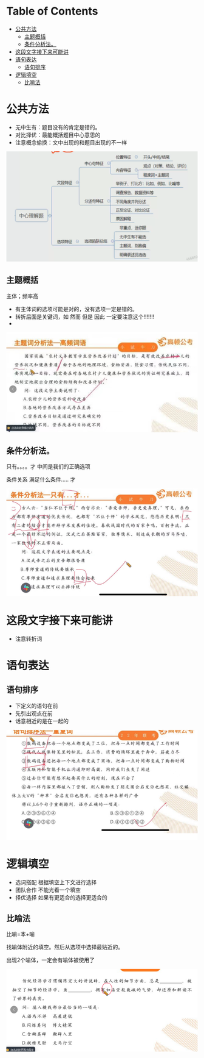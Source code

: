 # Table of Contents

* [公共方法](#公共方法)
  * [主题概括](#主题概括)
  * [条件分析法。](#条件分析法)
* [这段文字接下来可能讲](#这段文字接下来可能讲)
* [语句表达](#语句表达)
  * [语句排序](#语句排序)
* [逻辑填空](#逻辑填空)
  * [比喻法](#比喻法)



# 公共方法

+ 无中生有：题目没有的肯定是错的。
+ 对比择优：最能概括题目中心意思的
+ 注意概念偷换：文中出现的和题目出现的不一样



![image-20230719080459739](.images/image-20230719080459739.png)

## 主题概括

主体；频率高

+ 有主体词的选项可能是对的，没有选项一定是错的。 
+ 转折后面是关键词，如 然而 但是 因此  一定要注意这个!!!!!!!
+ 



![image-20230707230329613](.images/image-20230707230329613.png)

## 条件分析法。


只有。。。。才  中间是我们的正确选项


条件关系
满足什么条件..... 才



![image-20230707230252271](.images/image-20230707230252271.png)



# 这段文字接下来可能讲

+ 注意转折词 







# 语句表达 



## 语句排序

+ 下定义的语句在前
+ 先引出观点在前
+ 话意相近的是在一起的



![image-20230707230404588](.images/image-20230707230404588.png)

# 逻辑填空

+ 选词搭配  根据填空上下文进行选择
+ 团队合作 不能光看一个填空
+ 择优选择 如果有更适合的选择更适合的



## 比喻法

比喻=本+喻

找喻体附近的填空。然后从选项中选择最贴近的。


出现2个喻体，一定会有喻体被使用了

![image-20230707230614366](.images/image-20230707230614366.png)
